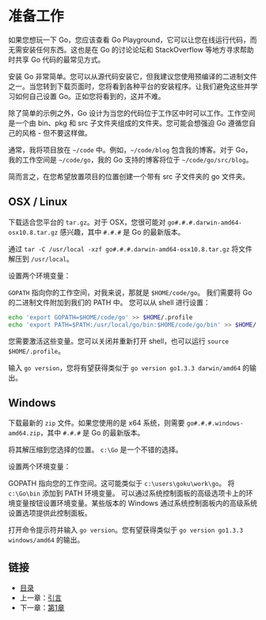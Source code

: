 # 准备工作

如果您想玩一下 Go，您应该查看 Go Playground，它可以让您在线运行代码，而无需安装任何东西。这也是在 Go 的讨论论坛和 StackOverflow 等地方寻求帮助时共享 Go 代码的最常见方式。

安装 Go 非常简单。您可以从源代码安装它，但我建议您使用预编译的二进制文件之一。当您转到下载页面时，您将看到各种平台的安装程序。让我们避免这些并学习如何自己设置 Go。正如您将看到的，这并不难。

除了简单的示例之外，Go 设计为当您的代码位于工作区中时可以工作。工作空间是一个由 bin、pkg 和 src 子文件夹组成的文件夹。您可能会想强迫 Go 遵循您自己的风格 - 但不要这样做。

通常，我将项目放在 `~/code` 中。例如，`~/code/blog` 包含我的博客。对于 Go，我的工作空间是 `~/code/go`，我的 Go 支持的博客将位于 `~/code/go/src/blog`。

简而言之，在您希望放置项目的位置创建一个带有 src 子文件夹的 go 文件夹。

## OSX / Linux

下载适合您平台的 `tar.gz`。对于 OSX，您很可能对 `go#.#.#.darwin-amd64-osx10.8.tar.gz` 感兴趣，其中 `#.#.#` 是 Go 的最新版本。

通过 `tar -C /usr/local -xzf go#.#.#.darwin-amd64-osx10.8.tar.gz` 将文件解压到 `/usr/local`。

设置两个环境变量：

`GOPATH` 指向你的工作空间，对我来说，那就是 `$HOME/code/go`。
我们需要将 Go 的二进制文件附加到我们的 PATH 中。
您可以从 shell 进行设置：

```bash
echo 'export GOPATH=$HOME/code/go' >> $HOME/.profile
echo 'export PATH=$PATH:/usr/local/go/bin:$HOME/code/go/bin' >> $HOME/.profile
```

您需要激活这些变量。您可以关闭并重新打开 shell，也可以运行 `source $HOME/.profile`。

输入 `go version`，您将有望获得类似于 `go version go1.3.3 darwin/amd64` 的输出。

## Windows

下载最新的 `zip` 文件。如果您使用的是 x64 系统，则需要 `go#.#.#.windows-amd64.zip`，其中 `#.#.#` 是 Go 的最新版本。

将其解压缩到您选择的位置。 `c:\Go` 是一个不错的选择。

设置两个环境变量：

GOPATH 指向您的工作空间。这可能类似于 `c:\users\goku\work\go`。
将 `c:\Go\bin` 添加到 PATH 环境变量。
可以通过系统控制面板的高级选项卡上的环境变量按钮设置环境变量。某些版本的 Windows 通过系统控制面板内的高级系统设置选项提供此控制面板。

打开命令提示符并输入 `go version`。您有望获得类似于 `go version go1.3.3 windows/amd64` 的输出。

## 链接

- [目录](directory.md)
- 上一章：[引言](introduction.md)
- 下一章：[第1章](1.0.md)
